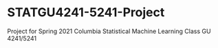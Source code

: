 # STATGU4241-5241-Project
Project for Spring 2021 Columbia Statistical Machine Learning Class GU 4241/5241
